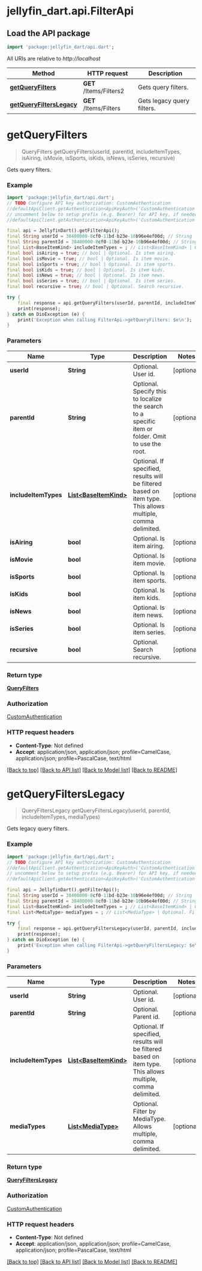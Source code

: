 # jellyfin_dart.api.FilterApi

## Load the API package
```dart
import 'package:jellyfin_dart/api.dart';
```

All URIs are relative to *http://localhost*

Method | HTTP request | Description
------------- | ------------- | -------------
[**getQueryFilters**](FilterApi.md#getqueryfilters) | **GET** /Items/Filters2 | Gets query filters.
[**getQueryFiltersLegacy**](FilterApi.md#getqueryfilterslegacy) | **GET** /Items/Filters | Gets legacy query filters.


# **getQueryFilters**
> QueryFilters getQueryFilters(userId, parentId, includeItemTypes, isAiring, isMovie, isSports, isKids, isNews, isSeries, recursive)

Gets query filters.

### Example
```dart
import 'package:jellyfin_dart/api.dart';
// TODO Configure API key authorization: CustomAuthentication
//defaultApiClient.getAuthentication<ApiKeyAuth>('CustomAuthentication').apiKey = 'YOUR_API_KEY';
// uncomment below to setup prefix (e.g. Bearer) for API key, if needed
//defaultApiClient.getAuthentication<ApiKeyAuth>('CustomAuthentication').apiKeyPrefix = 'Bearer';

final api = JellyfinDart().getFilterApi();
final String userId = 38400000-8cf0-11bd-b23e-10b96e4ef00d; // String | Optional. User id.
final String parentId = 38400000-8cf0-11bd-b23e-10b96e4ef00d; // String | Optional. Specify this to localize the search to a specific item or folder. Omit to use the root.
final List<BaseItemKind> includeItemTypes = ; // List<BaseItemKind> | Optional. If specified, results will be filtered based on item type. This allows multiple, comma delimited.
final bool isAiring = true; // bool | Optional. Is item airing.
final bool isMovie = true; // bool | Optional. Is item movie.
final bool isSports = true; // bool | Optional. Is item sports.
final bool isKids = true; // bool | Optional. Is item kids.
final bool isNews = true; // bool | Optional. Is item news.
final bool isSeries = true; // bool | Optional. Is item series.
final bool recursive = true; // bool | Optional. Search recursive.

try {
    final response = api.getQueryFilters(userId, parentId, includeItemTypes, isAiring, isMovie, isSports, isKids, isNews, isSeries, recursive);
    print(response);
} catch on DioException (e) {
    print('Exception when calling FilterApi->getQueryFilters: $e\n');
}
```

### Parameters

Name | Type | Description  | Notes
------------- | ------------- | ------------- | -------------
 **userId** | **String**| Optional. User id. | [optional] 
 **parentId** | **String**| Optional. Specify this to localize the search to a specific item or folder. Omit to use the root. | [optional] 
 **includeItemTypes** | [**List&lt;BaseItemKind&gt;**](BaseItemKind.md)| Optional. If specified, results will be filtered based on item type. This allows multiple, comma delimited. | [optional] 
 **isAiring** | **bool**| Optional. Is item airing. | [optional] 
 **isMovie** | **bool**| Optional. Is item movie. | [optional] 
 **isSports** | **bool**| Optional. Is item sports. | [optional] 
 **isKids** | **bool**| Optional. Is item kids. | [optional] 
 **isNews** | **bool**| Optional. Is item news. | [optional] 
 **isSeries** | **bool**| Optional. Is item series. | [optional] 
 **recursive** | **bool**| Optional. Search recursive. | [optional] 

### Return type

[**QueryFilters**](QueryFilters.md)

### Authorization

[CustomAuthentication](../README.md#CustomAuthentication)

### HTTP request headers

 - **Content-Type**: Not defined
 - **Accept**: application/json, application/json; profile=CamelCase, application/json; profile=PascalCase, text/html

[[Back to top]](#) [[Back to API list]](../README.md#documentation-for-api-endpoints) [[Back to Model list]](../README.md#documentation-for-models) [[Back to README]](../README.md)

# **getQueryFiltersLegacy**
> QueryFiltersLegacy getQueryFiltersLegacy(userId, parentId, includeItemTypes, mediaTypes)

Gets legacy query filters.

### Example
```dart
import 'package:jellyfin_dart/api.dart';
// TODO Configure API key authorization: CustomAuthentication
//defaultApiClient.getAuthentication<ApiKeyAuth>('CustomAuthentication').apiKey = 'YOUR_API_KEY';
// uncomment below to setup prefix (e.g. Bearer) for API key, if needed
//defaultApiClient.getAuthentication<ApiKeyAuth>('CustomAuthentication').apiKeyPrefix = 'Bearer';

final api = JellyfinDart().getFilterApi();
final String userId = 38400000-8cf0-11bd-b23e-10b96e4ef00d; // String | Optional. User id.
final String parentId = 38400000-8cf0-11bd-b23e-10b96e4ef00d; // String | Optional. Parent id.
final List<BaseItemKind> includeItemTypes = ; // List<BaseItemKind> | Optional. If specified, results will be filtered based on item type. This allows multiple, comma delimited.
final List<MediaType> mediaTypes = ; // List<MediaType> | Optional. Filter by MediaType. Allows multiple, comma delimited.

try {
    final response = api.getQueryFiltersLegacy(userId, parentId, includeItemTypes, mediaTypes);
    print(response);
} catch on DioException (e) {
    print('Exception when calling FilterApi->getQueryFiltersLegacy: $e\n');
}
```

### Parameters

Name | Type | Description  | Notes
------------- | ------------- | ------------- | -------------
 **userId** | **String**| Optional. User id. | [optional] 
 **parentId** | **String**| Optional. Parent id. | [optional] 
 **includeItemTypes** | [**List&lt;BaseItemKind&gt;**](BaseItemKind.md)| Optional. If specified, results will be filtered based on item type. This allows multiple, comma delimited. | [optional] 
 **mediaTypes** | [**List&lt;MediaType&gt;**](MediaType.md)| Optional. Filter by MediaType. Allows multiple, comma delimited. | [optional] 

### Return type

[**QueryFiltersLegacy**](QueryFiltersLegacy.md)

### Authorization

[CustomAuthentication](../README.md#CustomAuthentication)

### HTTP request headers

 - **Content-Type**: Not defined
 - **Accept**: application/json, application/json; profile=CamelCase, application/json; profile=PascalCase, text/html

[[Back to top]](#) [[Back to API list]](../README.md#documentation-for-api-endpoints) [[Back to Model list]](../README.md#documentation-for-models) [[Back to README]](../README.md)

